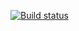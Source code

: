 [![Build status](https://ci.appveyor.com/api/projects/status/8x6f0jwhbvh0a1a1/branch/master?svg=true)](https://ci.appveyor.com/project/baturina/appveyor-lq038/branch/master)
